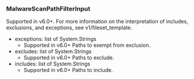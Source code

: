 ### MalwareScanPathFilterInput
Supported in v6.0+. For more information on the interpretation of includes, exclusions, and exceptions, see v1/fileset_template.

- exceptions: list of System.Strings
  - Supported in v6.0+
Paths to exempt from exclusion.
- excludes: list of System.Strings
  - Supported in v6.0+
Paths to exclude.
- includes: list of System.Strings
  - Supported in v6.0+
Paths to include.
